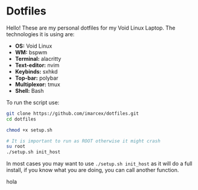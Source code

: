 # Dotfiles
Hello! These are my personal dotfiles for my Void Linux Laptop. The technologies it is using are:

- **OS:** Void Linux
- **WM:** bspwm
- **Terminal:** alacritty
- **Text-editor:** nvim
- **Keybinds:** sxhkd
- **Top-bar:** polybar
- **Multiplexor:** tmux
- **Shell:** Bash

To run the script use:
```bash
git clone https://github.com/imarcex/dotfiles.git
cd dotfiles

chmod +x setup.sh

# It is important to run as ROOT otherwise it might crash
su root
./setup.sh init_host
```

In most cases you may want to use `./setup.sh init_host` as it will do a full install, if you know what you are doing, you can call another function.

hola

